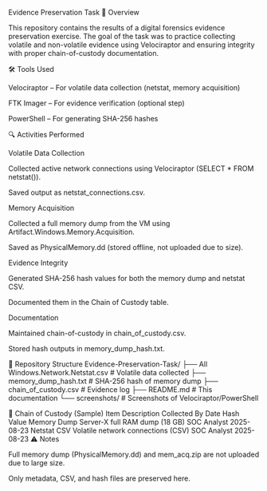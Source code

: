 Evidence Preservation Task
📌 Overview

This repository contains the results of a digital forensics evidence preservation exercise. The goal of the task was to practice collecting volatile and non-volatile evidence using Velociraptor and ensuring integrity with proper chain-of-custody documentation.

🛠️ Tools Used

Velociraptor – For volatile data collection (netstat, memory acquisition)

FTK Imager – For evidence verification (optional step)

PowerShell – For generating SHA-256 hashes

🔍 Activities Performed

Volatile Data Collection

Collected active network connections using Velociraptor (SELECT * FROM netstat()).

Saved output as netstat_connections.csv.

Memory Acquisition

Collected a full memory dump from the VM using Artifact.Windows.Memory.Acquisition.

Saved as PhysicalMemory.dd (stored offline, not uploaded due to size).

Evidence Integrity

Generated SHA-256 hash values for both the memory dump and netstat CSV.

Documented them in the Chain of Custody table.

Documentation

Maintained chain-of-custody in chain_of_custody.csv.

Stored hash outputs in memory_dump_hash.txt.

📂 Repository Structure
Evidence-Preservation-Task/
├── All Windows.Network.Netstat.csv     # Volatile data collected
├── memory_dump_hash.txt        # SHA-256 hash of memory dump
├── chain_of_custody.csv        # Evidence log
├── README.md                   # This documentation
└── screenshots/                # Screenshots of Velociraptor/PowerShell

📑 Chain of Custody (Sample)
Item	Description	Collected By	Date	Hash Value
Memory Dump	Server-X full RAM dump (18 GB)	SOC Analyst	2025-08-23	<SHA256>
Netstat CSV	Volatile network connections (CSV)	SOC Analyst	2025-08-23	<SHA256>
⚠️ Notes

Full memory dump (PhysicalMemory.dd) and mem_acq.zip are not uploaded due to large size.

Only metadata, CSV, and hash files are preserved here.
